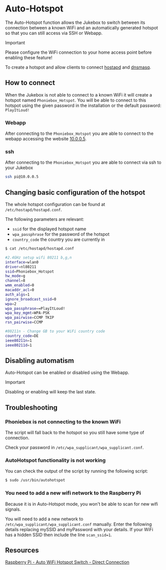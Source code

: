 # Auto-Hotspot

The Auto-Hotspot function allows the Jukebox to switch between its
connection between a known WiFi and an automatically generated hotspot
so that you can still access via SSH or Webapp.

> [!IMPORTANT]
> Please configure the WiFi connection to your home access point before enabling these feature!

To create a hotspot and allow clients to connect
[hostapd](http://w1.fi/hostapd/) and [dnsmasq](https://thekelleys.org.uk/dnsmasq/doc.html).

## How to connect

When the Jukebox is not able to connect to a known WiFi it will create a
hotspot named `Phoniebox_Hotspot`. You will be able to connect to this
hotspot using the given password in the installation or the default
password: `PlayItLoud!`

### Webapp

After connecting to the `Phoniebox_Hotspot` you are able to connect to
the webapp accessing the website [10.0.0.5](http://10.0.0.5/).

### ssh

After connecting to the `Phoniebox_Hotspot` you are able to connect via
ssh to your Jukebox

``` bash
ssh pi@10.0.0.5
```

## Changing basic configuration of the hotspot

The whole hotspot configuration can be found at
`/etc/hostapd/hostapd.conf`.

The following parameters are relevant:

- `ssid` for the displayed hotspot name
- `wpa_passphrase` for the password of the hotspot
- `country_code` the country you are currently in

``` bash
$ cat /etc/hostapd/hostapd.conf

#2.4GHz setup wifi 80211 b,g,n
interface=wlan0
driver=nl80211
ssid=Phoniebox_Hotspot
hw_mode=g
channel=8
wmm_enabled=0
macaddr_acl=0
auth_algs=1
ignore_broadcast_ssid=0
wpa=2
wpa_passphrase==PlayItLoud!
wpa_key_mgmt=WPA-PSK
wpa_pairwise=CCMP TKIP
rsn_pairwise=CCMP

#80211n - Change GB to your WiFi country code
country_code=DE
ieee80211n=1
ieee80211d=1
```

## Disabling automatism

Auto-Hotspot can be enabled or disabled using the Webapp.

> [!IMPORTANT]
> Disabling or enabling will keep the last state.

## Troubleshooting

### Phoniebox is not connecting to the known WiFi

The script will fall back to the hotspot so you still have some type of
connection.

Check your password in `/etc/wpa_supplicant/wpa_supplicant.conf`.

### AutoHotspot functionality is not working

You can check the output of the script by running the following script:

``` bash
$ sudo /usr/bin/autohotspot
```

### You need to add a new wifi network to the Raspberry Pi

Because it is in Auto-Hotspot mode, you won\'t be able to scan for new
wifi signals.

You will need to add a new network to
`/etc/wpa_supplicant/wpa_supplicant.conf` manually. Enter the following
details replacing mySSID and myPassword with your details. If your WiFi
has a hidden SSID then include the line `scan_ssid=1`.

## Resources

[Raspberry Pi - Auto WiFi Hotspot Switch - Direct
Connection](https://www.raspberryconnect.com/projects/65-raspberrypi-hotspot-accesspoints/158-raspberry-pi-auto-wifi-hotspot-switch-direct-connection)
